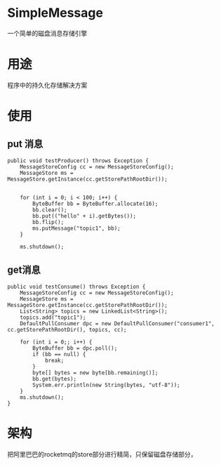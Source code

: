 # SimpleMessage
一个简单的磁盘消息存储引擎

# 用途
程序中的持久化存储解决方案


# 使用

## put 消息

    public void testProducer() throws Exception {
		MessageStoreConfig cc = new MessageStoreConfig();
		MessageStore ms = MessageStore.getInstance(cc.getStorePathRootDir());
		
		
		for (int i = 0; i < 100; i++) {
			ByteBuffer bb = ByteBuffer.allocate(16);
			bb.clear();
			bb.put(("hello" + i).getBytes());
			bb.flip();
			ms.putMessage("topic1", bb);
		}

		ms.shutdown();
    
## get消息

    public void testConsume() throws Exception {
		MessageStoreConfig cc = new MessageStoreConfig();
		MessageStore ms = MessageStore.getInstance(cc.getStorePathRootDir());
		List<String> topics = new LinkedList<String>();
		topics.add("topic1");
		DefaultPullConsumer dpc = new DefaultPullConsumer("consumer1", cc.getStorePathRootDir(), topics, cc);

		for (int i = 0;; i++) {
			ByteBuffer bb = dpc.poll();
			if (bb == null) {
				break;
			}
			byte[] bytes = new byte[bb.remaining()];
			bb.get(bytes);
			System.err.println(new String(bytes, "utf-8"));
		}
		ms.shutdown();
	}
  
  # 架构
  
  把阿里巴巴的rocketmq的store部分进行精简，只保留磁盘存储部分，
